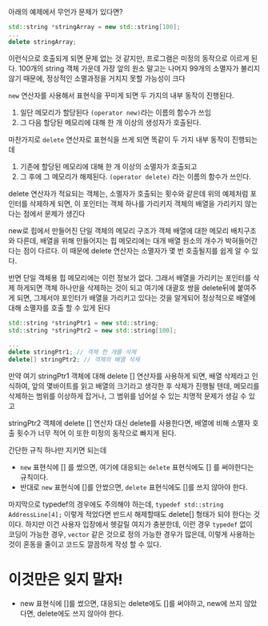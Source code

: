 
아래의 예제에서 무언가 문제가 있다면?
```c++
std::string *stringArray = new std::string[100];
...
delete stringArray;
```

이런식으로 호출되게 되면 문제 없는 것 같지만, 프로그램은 미정의 동작으로 이르게 된다.
100개의 string 객체 가운데 가장 앞의 원소 말고는 나머지 99개의 소멸자가 불리지 않기 때문에, 정상적인 소멸과정을 거치지 못할 가능성이 크다

`new` 연산자를 사용해서 표현식을 꾸미게 되면 두 가지의 내부 동작이 진행된다.
1. 일단 메모리가 할당된다 `(operator new)`라는 이름의 함수가 쓰임
2. 그 다음 할당된 메모리에 대해 한 개 이상의 생성자가 호출된다.

마찬가지로 `delete` 연산자로 표현식을 쓰게 되면 똑같이 두 가지 내부 동작이 진행되는데
1. 기존에 할당된 메모리에 대해 한 개 이상의 소멸자가 호출되고
2. 그 후에 그 메모리가 해제된다. `(operator delete)` 라는 이름의 함수가 쓰인다.

delete 연산자가 적요되는 객체는, 소멸자가 호출되는 횟수와 같은데
위의 예제처럼 포인터를 삭제하게 되면, 이 포인터는 객체 하나를 가리키지 객체의 배열을 가리키지 않는다는 점에서
문제가 생긴다

new로 힙에서 만들어진 단일 객체의 메모리 구조가 객체 배열에 대한 메모리 배치구조와 다른데,
배열을 위해 만들어지는 힙 메모리에는 대개 배열 원소의 개수가 박혀들어간다는 점이 다르다.
이 때문에 delete 연산자는 소멸자가 몇 번 호출될지를 쉽게 알 수 있다.

반면 단일 객체용 힙 메모리에는 이런 정보가 없다.
그래서 배열을 가리키는 포인터를 삭제 하게되면 객체 하나만을 삭제하는 것이 되고
여기에 대괄호 쌍을 delete뒤에 붙여주게 되면, 그제서야 포인터가 배열을 가리키고 있다는 것을 알게되어 정상적으로 배열에 대해 소멸자를 호출 할 수 있게 된다

```c++
std::string *stringPtr1 = new std::string;
std::string *stringPtr2 = new std::string[100];

...
delete stringPtr1; // 객체 한 개를 삭제
delete[] stringPtr2; // 객체의 배열 삭제
```

만약 여기 stringPtr1 객체에 대해 delete [] 연산자를 사용하게 되면, 배열 삭제라고 인식하여, 앞의 몇바이트를 읽고 배열의 크기라고 생각한 후 삭제가 진행될 텐데,
메모리를 삭제하는 범위를 이상하게 잡거나, 그 범위를 넘어설 수 있는 치명적 문제가 생길 수 있고

stringPtr2 객체에 delete [] 연산자 대신 delete를 사용한다면, 배열에 비해 소멸자 호출 횟수가 너무 적어 이 또한 미정의 동작으로 빠지게 된다.

간단한 규칙 하나만 지키면 되는데
 - `new` 표현식에 [] 를 썼으면, 여기에 대응되는 `delete` 표현식에도 [] 를 써야한다는 규칙이다.
 - 반대로 `new` 표현식에 []를 안썼으면, `delete` 표현식에도 []를 쓰지 않아야 한다.

마지막으로 typedef의 경우에도 주의해야 하는데, `typedef std::string AddressLine[4];` 이렇게 적었다면 반드시 해제할때도 delete[] 형태가 되야 한다는 것이다.
하지만 이건 사용자 입장에서 헷갈릴 여지가 충분한데, 이런 경우 `typedef` 없이 코딩이 가능한 경우, `vector` 같은 것으로 정의 가능한 경우가 많은데, 이렇게 사용하는 것이 혼동을 줄이고 코드도 깔끔하게 작성 할 수 있다.

# 이것만은 잊지 말자!
- new 표현식에 []를 썼으면, 대응되는 delete에도 []를 써야하고, new에 쓰지 않았다면, delete에도 쓰지 않아야 한다.


 

